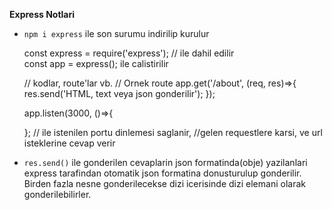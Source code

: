 **Express Notlari**

- `npm i express` ile son surumu indirilip kurulur


    const express = require('express'); // ile dahil edilir    
    const app = express(); ile calistirilir
    
    // kodlar, route'lar vb.
    // Ornek route
    app.get('/about', (req, res)=>{
        res.send('HTML, text veya json gonderilir');
    });
    
    app.listen(3000, ()=>{
    
    };  // ile istenilen portu dinlemesi saglanir,
        //gelen requestlere karsi, ve url isteklerine cevap verir
    
- `res.send()` ile gonderilen cevaplarin json formatinda(obje) yazilanlari express tarafindan otomatik json formatina donusturulup gonderilir. Birden fazla nesne gonderilecekse dizi icerisinde dizi elemani olarak gonderilebilirler.

